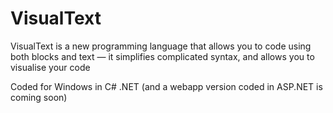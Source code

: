 # VisualText
VisualText is a new programming language that allows you to code using both blocks and text — it simplifies complicated syntax, and allows you to visualise your code

Coded for Windows in C# .NET (and a webapp version coded in ASP.NET is coming soon)
